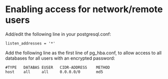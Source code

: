 Enabling access for network/remote users
========================================

Add/edit the following line in your postgresql.conf:
    
    listen_addresses = '*'

Add the following line as the first line of pg_hba.conf, to allow access to all
databases for all users with an encrypted password:
    
    #TYPE   DATABAS EUSER   CIDR-ADDRESS    METHOD
    host    all     all     0.0.0.0/0       md5


